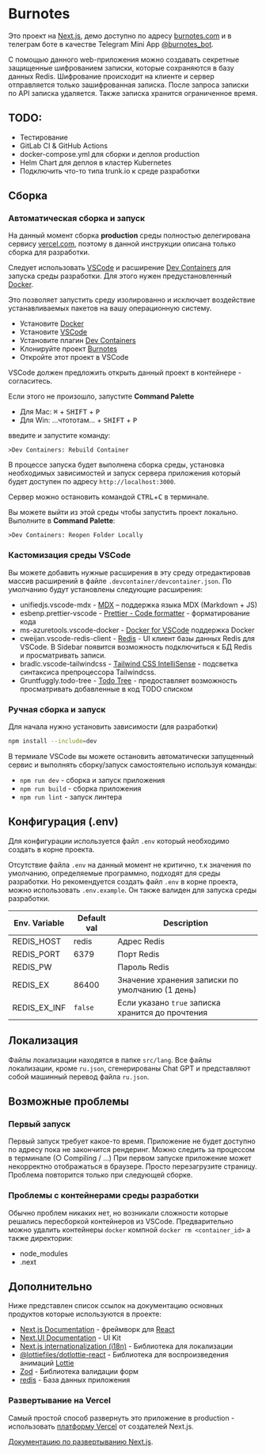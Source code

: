 # Burnotes

Это проект на [Next.js](https://nextjs.org/), демо доступно по адресу [burnotes.com](https://burnotes.com/) и в телеграм боте в качестве Telegram Mini App [@burnotes_bot](https://t.me/burnotes_bot).

С помощью данного web-приложения можно создавать секретные защищенные шифрованием записки, которые сохраняются в базу данных Redis. Шифрование происходит на клиенте и сервер отправляется только зашифрованная записка. После запроса записки по API записка удаляется. Также записка хранится ограниченное время.

## TODO:

- Тестирование
- GitLab CI & GitHub Actions
- docker-compose.yml для сборки и деплоя production
- Helm Chart для деплоя в кластер Kubernetes
- Подключить что-то типа trunk.io к среде разработки

## Сборка

### Автоматическая сборка и запуск

На данный момент сборка **production** среды полностью делегирована сервису [vercel.com](https://vercel.com/), поэтому в данной инструкции описана только сборка для разработки.

Следует использовать [VSCode](https://code.visualstudio.com/) и расширение [Dev Containers](https://marketplace.visualstudio.com/items?itemName=ms-vscode-remote.remote-containers) для запуска среды разработки. Для этого нужен предустановленный [Docker](https://www.docker.com/).

Это позволяет запустить среду изолированно и исключает воздействие устанавливаемых пакетов на вашу операционную систему.

- Установите [Docker](https://www.docker.com/)
- Установите [VSCode](https://code.visualstudio.com/)
- Установите плагин [Dev Containers](https://marketplace.visualstudio.com/items?itemName=ms-vscode-remote.remote-containers)
- Клонируйте проект [Burnotes](https://github.com/karpulix/burnotes)
- Откройте этот проект в VSCode

VSCode должен предложить открыть данный проект в контейнере - согласитесь.

Если этого не произошло, запустите **Command Palette**

- Для Mac: <kbd>⌘</kbd> + <kbd>SHIFT</kbd> + <kbd>P</kbd>
- Для Win: ...чтототам... + <kbd>SHIFT</kbd> + <kbd>P</kbd>

введите и запустите команду:

```text
>Dev Containers: Rebuild Container
```

В процессе запуска будет выполнена сборка среды, установка необходимых зависимостей и запуск сервера приложения который будет доступен по адресу `http://localhost:3000`.

Сервер можно остановить командой <kbd>CTRL</kbd>+<kbd>C</kbd> в терминале.

Вы можете выйти из этой среды чтобы запустить проект локально. Выполните в **Command Palette**:

```text
>Dev Containers: Reopen Folder Locally
```

### Кастомизация среды VSCode

Вы можете добавить нужные расширения в эту среду отредактировав массив расширений в файле `.devcontainer/devcontainer.json`. По умолчанию будут установлены следующие расширения:

- unifiedjs.vscode-mdx - [MDX](https://marketplace.visualstudio.com/items?itemName=unifiedjs.vscode-mdx) – поддержка языка MDX (Markdown + JS)
- esbenp.prettier-vscode - [Prettier - Code formatter](https://marketplace.visualstudio.com/items?itemName=esbenp.prettier-vscode) - форматирование кода
- ms-azuretools.vscode-docker - [Docker for VSCode](ms-azuretools.vscode-docker) поддержка Docker
- cweijan.vscode-redis-client - [Redis](https://marketplace.visualstudio.com/items?itemName=cweijan.vscode-redis-client) - UI клиент базы данных Redis для VSCode. В Sidebar появится возможность подключиться к БД Redis и просматривать записи.
- bradlc.vscode-tailwindcss - [Tailwind CSS IntelliSense](https://marketplace.visualstudio.com/items?itemName=bradlc.vscode-tailwindcss) - подсветка синтаксиса препроцессора Tailwindcss.
- Gruntfuggly.todo-tree - [Todo Tree](https://marketplace.visualstudio.com/items?itemName=Gruntfuggly.todo-tree) - предоставляет возможность просматривать добавленные в код TODO списком

### Ручная сборка и запуск

Для начала нужно установить зависимости (для разработки)

```bash
npm install --include=dev
```

В термиале VSCode вы можете остановить автоматически запущенный сервис и выполнять сборку/запуск самостоятельно используя команды:

- `npm run dev` - сборка и запуск приложения
- `npm run build` - сборка приложения
- `npm run lint` - запуск линтера

## Конфигурация (.env)

Для конфигурации используется файл `.env` который необходимо создать в корне проекта.

Отсутствие файла `.env` на данный момент не критично, т.к значения по умолчанию, определяемые программно, подходят для среды разработки.
Но рекомендуется создать файл `.env` в корне проекта, можно использовать `.env.example`. Он также валиден для запуска среды разработки.

| Env. Variable | Default val | Description                                       |
| ------------- | ----------- | ------------------------------------------------- |
| REDIS_HOST    | redis       | Адрес Redis                                       |
| REDIS_PORT    | 6379        | Порт Redis                                        |
| REDIS_PW      |             | Пароль Redis                                      |
| REDIS_EX      | 86400       | Значение хранения записки по умолчанию (1 день)   |
| REDIS_EX_INF  | `false`     | Если указано `true` записка хранится до прочтения |

## Локализация

Файлы локализации находятся в папке `src/lang`.
Все файлы локализации, кроме `ru.json`, сгенерированы Chat GPT и представляют собой машинный перевод файла `ru.json`.

## Возможные проблемы

### Первый запуск

Первый запуск требует какое-то время. Приложение не будет доступно по адресу пока не закончится рендеринг. Можно следить за процессом в терминале (○ Compiling / ...) При первом запуске приложение может некорректно отображаться в браузере. Просто перезагрузите страницу. Проблема повторится только при следующей сборке.

### Проблемы с контейнерами среды разработки

Обычно проблем никаких нет, но возникали сложности которые решались пересборкой контейнеров из VSCode.
Предварительно можно удалить контейнеры `docker` компной `docker rm <container_id>` а также директории:

- node_modules
- .next

## Дополнительно

Ниже представлен список ссылок на документацию основных продуктов которые используются в проекте:

- [Next.js Documentation](https://nextjs.org/docs) - фреймворк для [React](https://react.dev/)
- [Next.UI Documentation](https://nextui.org/docs/) - UI Kit
- [Next.js internationalization (i18n)](https://next-intl-docs.vercel.app/docs/getting-started) - Библиотека для локализации
- [@lottiefiles/dotlottie-react](https://developers.lottiefiles.com/docs/dotlottie-player/dotlottie-react/) - Библиотека для воспроизведения анимаций [Lottie](https://lottiefiles.com/free-animations/svg)
- [Zod](https://zod.dev/) - Библиотека валидации форм
- [redis](https://redis.io/) - База данных приложения

### Развертывание на Vercel

Самый простой способ развернуть это приложение в production - использовать [платформу Vercel](https://vercel.com/new?utm_medium=default-template&filter=next.js&utm_source=create-next-app&utm_campaign=create-next-app-readme) от создателей Next.js.

[Документацию по развертыванию Next.js](https://nextjs.org/docs/deployment).

```

```
